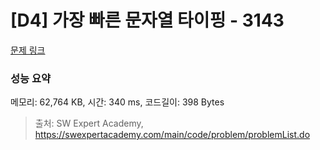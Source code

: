 # [D4] 가장 빠른 문자열 타이핑 - 3143 

[문제 링크](https://swexpertacademy.com/main/code/problem/problemDetail.do?contestProbId=AV_65wkqsb4DFAWS) 

### 성능 요약

메모리: 62,764 KB, 시간: 340 ms, 코드길이: 398 Bytes



> 출처: SW Expert Academy, https://swexpertacademy.com/main/code/problem/problemList.do